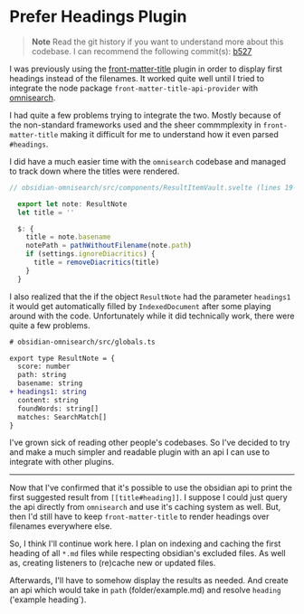 # Prefer Headings Plugin

> **Note**
> Read the git history if you want to understand more about this codebase.
> I can recommend the following commit(s): [b527](https://github.com/mournfully/replace-title-with-header/commit/b52745f7ea6a2309132494a0f3b660dd645d521f) 

I was previously using the [front-matter-title](https://github.com/snezhig/obsidian-front-matter-title) plugin in order to display first headings instead of the filenames. It worked quite well until I tried to integrate the node package `front-matter-title-api-provider` with [omnisearch](https://github.com/scambier/obsidian-omnisearch). 

I had quite a few problems trying to integrate the two. Mostly because of the non-standard frameworks used and the sheer commmplexity in `front-matter-title` making it difficult for me to understand how it even parsed `#headings`.

I did have a much easier time with the `omnisearch` codebase and managed to track down where the titles were rendered.	
```javascript
// obsidian-omnisearch/src/components/ResultItemVault.svelte (lines 19-22 & 41-46)

  export let note: ResultNote
  let title = ''

  $: {
    title = note.basename
    notePath = pathWithoutFilename(note.path)
    if (settings.ignoreDiacritics) {
      title = removeDiacritics(title)
    }
  }
```

I also realized that the if the object `ResultNote` had the parameter `headings1` it would get automatically filled by `IndexedDocument` after some playing around with the code. Unfortunately while it did technically work, there were quite a few problems.
```diff
# obsidian-omnisearch/src/globals.ts

export type ResultNote = {
  score: number
  path: string
  basename: string
+ headings1: string  
  content: string
  foundWords: string[]
  matches: SearchMatch[]
}
```

I've grown sick of reading other people's codebases. So I've decided to try and make a much simpler and readable plugin with an api I can use to integrate with other plugins.

---

Now that I've confirmed that it's possible to use the obsidian api to print the first suggested result from `[[title#heading]]`. I suppose I could just query the api directly from `omnisearch` and use it's caching system as well. But, then I'd still have to keep `front-matter-title` to render headings over filenames everywhere else.

So, I think I'll continue work here. I plan on indexing and caching the first heading of all `*.md` files while respecting obsidian's excluded files. As well as, creating listeners to (re)cache new or updated files. 

Afterwards, I'll have to somehow display the results as needed. And create an api which would take in `path` (folder/example.md) and resolve `heading` ('example heading`).
